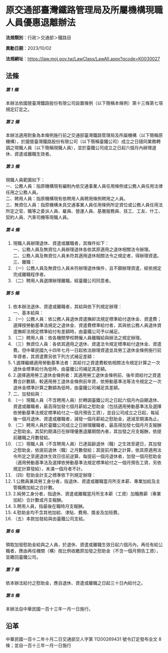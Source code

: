 # 原交通部臺灣鐵路管理局及所屬機構現職人員優惠退離辦法




**法規類別**：行政＞交通部＞鐵路目

**異動日期**：2023/10/02  

**法規網址**：https://law.moj.gov.tw/LawClass/LawAll.aspx?pcode=K0030027



## 法條
##### 第 1 條
本辦法依國營臺灣鐵路股份有限公司設置條例（以下簡稱本條例）第十三條第七項規定訂定之。

##### 第 2 條
本辦法適用對象為本條例施行前之交通部臺灣鐵路管理局及所屬機構（以下簡稱原機構），於國營臺灣鐵路股份有限公司（以下簡稱臺鐵公司）成立之日隨同業務轉調之現職人員（以下簡稱現職人員），並於臺鐵公司成立之日起六個月內辦理退休、資遣或離職生效者。

##### 第 3 條
現職人員範圍如下：  
一、公務人員：指原機構現有編制內依交通事業人員任用條例或公務人員任用法律任用之公務人員。  
二、聘用人員：指原機構現有依聘用人員聘用條例聘用之人員。  
三、無資位人員：指原機構未具交通事業人員任用條例所定資位或公務人員任用法所定之官、職等之委派人員、雇員、營運人員、基層服務員、技工、工友、什工、契約人員、汽車司機等現職人員。

##### 第 4 條
1. 現職人員辦理退休、資遣或離職者，其條件如下：  
一、公務人員及無資位人員辦理退休各依其原適用之退休相關法令辦理。  
二、公務人員及無資位人員未符其適用退休相關法令之規定者，得辦理資遣。  
三、離職：
1. （一）公務人員及無資位人員未符辦理退休條件，且不願辦理資遣，經依規定完成離職程序者。
1. （二）聘用人員選擇辦理離職，經臺鐵公司同意者。

##### 第 5 條
1. 依本辦法退休、資遣或離職者，其給與依下列規定辦理：  
一、基本給與：
1. （一）公務人員：依公務人員退休資遣撫卹法規定標準給付退休金、資遣費；選擇按勞動基準法規定之退休金、資遣費標準給付者，其與依公務人員退休資遣撫卹法規定標準給付有差額時，由臺鐵公司予以補足。
1. （二）聘用人員：依各機關學校聘僱人員離職給與辦法之規定辦理。
1. （三）無資位人員：各依其適用之退休、資遣法令規定標準給付退休金、資遣費。但中華民國九十四年七月一日起依法辦理資遣並具勞工退休金條例施行前年資者，其資遣費另依下列方式補足差額：
1. 1.選擇繼續適用勞動基準法者：其給付之資遣費較依相關法令規定計算之一次退休金標準給付為低時，由臺鐵公司補足其差額。
1. 2.選擇適用勞工退休金條例者：其適用勞工退休金條例前、後年資給付之資遣費合計數額，較適用勞工退休金條例前年資，依勞動基準法等法令規定之一次退休金標準計算之數額為低時，由臺鐵公司補足其差額。
1. 二、加發給與：
1. （一）現職人員（不含聘用人員）於轉調臺鐵公司之日起六個月內自願退休、資遣或離職者，最高得加發七個月薪給之慰助金（包括適用勞動基準法及選擇依勞動基準法規定標準給付之一個月預告工資），並自公司成立之日起，每延後一個月退休、資遣或離職者，減發一個月薪給之慰助金，遞減至期滿為止。
1. （二）聘用人員於臺鐵公司成立之日辦理離職者，最高得加發七個月月支報酬之慰助金。其契約期滿日在辦理優惠退離期間內者，其加發之月支報酬，依提前離職之月數發給。
1. （三）現職人員（不含聘用人員）已達屆齡退休（職）之生效至遲日，其加發之慰助金，依提前退休（職）之月數發給；其提前月數之計算，依其原適用法令所定之至遲退休生效日往前逆算，每提前一個月退休者，加發一個月慰助金（適用勞動基準法及選擇依勞動基準法規定標準給付之一個月預告工資，另依規定計算發給），未滿一個月者不計。
1. （四）慰助金計支之標準依下列規定辦理：
1. 1.公務員兼具勞工身分者，指退休、資遣或離職當月所支本薪、專業加給及主管職務加給之合計數。
1. 2.純勞工身分者，指退休、資遣或離職當月所支本薪（工資）加職務薪（專業加給）合計數或月支報酬。
1. 3.聘用人員，指最後在職時月支報酬。
1. 4.慰助金均不含其他加給、津貼、費用、獎金及加班費。
1. （五）本款加發給與由臺鐵公司支給。

##### 第 6 條
領取加發慰助金給與之人員，於退休、資遣或離職生效日起六個月內，再任有給公職者，應由再任機關（構）按比例收繳原加發之慰助金（不含一個月預告工資），並繳回臺鐵公司。

##### 第 7 條
依本辦法給付之慰助金，應自退休、資遣或離職之日起三十日內給付之。

##### 第 8 條
本辦法自中華民國一百十三年一月一日施行。

## 沿革
中華民國一百十二年十月二日交通部交人字第 11200269431  號令訂定發布全文 8  條；並自一百十三年一月一日施行

